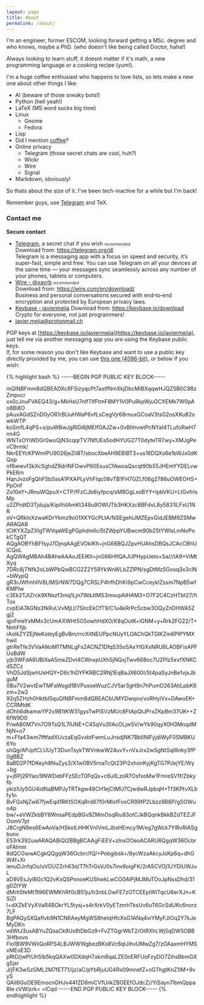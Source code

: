 ```yaml
---
layout: page
title: About
permalink: /about/
---
```


I'm an engineer, former ESCOM, looking forward getting a MSc. degree and who knows, maybe a PhD. (who doesn't like being called Doctor, haha!)

Always looking to learn stuff, it doesnt matter if it's math, a new programming language or a cooking recipe (yum!).  

I'm a huge coffee enthusiast who happens to love lists, so lets make a new one about other things I like:  

* AI (beware of those sneaky bots!)
* Python (hell yeah!)
* LaTeX (MS word sucks big time)
* Linux
  * Gnome
  * Fedora
* Lisp
* Did I mention [coffee](https://xavrb.github.io/misBebidas-starbucks/)?
* Online privacy
  * Telegram (those secret chats are cool, huh?)
  * Wickr
  * Wire
  * Signal
* Markdown, obviously!

So thats about the size of it. I've been tech-inactive for a while but I'm back!

Remember guys, use [Telegram](https://telegram.org/dl) and TeX.

### Contact me
**Secure contact**  

* [Telegram](https://t.me/xavrb), a secret chat if you wish  <font size="1"><i>recommended</i></font>  
	Download from: https://telegram.org/dl  
	Telegram is a messaging app with a focus on speed and security, it’s super-fast, simple and free. You can use Telegram on all your devices at the same time — your messages sync seamlessly across any number of your phones, tablets or computers.  
* [Wire - @xavrb](https://app.wire.com)    <font size="1"><i>recommended</i></font>  
	Download from: https://wire.com/en/download/  
	Business and personal conversations secured with end‑to‑end encryption and protected by European privacy laws.  
* [Keybase - javiermejia](https://keybase.io/javiermejia) 
	Download from: https://keybase.io/download  
	Crypto for everyone, not just programmers!  
* [javier.mejia@protonmail.ch](mailto:javier.mejia@protonmail.ch)  

PGP keys at [https://keybase.io/javiermejia](https://keybase.io/javiermejia), just tell me via another messaging app you are using the Keybase public keys.  
If, for some reason you don't like Keybase and want to use a public key directly provided by me, you can use [this one (4096-bit)](./contact/pgp_keys.asc), or below if you wish:

{% highlight bash %}
-----BEGIN PGP PUBLIC KEY BLOCK-----

mQINBFmm8dQBEADXc8FSizyqcPt7axtfNmXkjDbcMiBXqqwHJQZSB0C98zZmpvcr
xx0cJnuFVAEQ43/g+MkHsU7nlfTIfFtmF8MY1V0Pu8kpWjuGCXEMk7W0pAo8Bl8O
pAuxAGdSZnD0yOR1rBUuHWaP6vfLsCegVjr68rnuxGCoaV3tsG2osXKu82owkWTP
koSmfL4qPS+s/puWBwJgRlGl6jMElfOAJZw+0vBhhvwtPcNYaI4TLufoRwH7nn4G
WNTxOYiWDGr0woQjN3cqqrTV7NfUEa5odHYUG27T0dyteTR7wy+XMJgPevC9rmk/
NkrEEYcKPWmIPU9026jeZil8T/sbocXbeAH9EBlBT3+us16DQXs6e1bWJx0dKQop
nf6wwvf3kXcSghdZ9drINFOwvP90EsusCfAwoaQscqt90b55JHEmYYDELvwPkE6m
HqnJvzsFgQhF5bSssA1PXAPLyVhFIqc08vTB1FH7GZLf06g2786uOWEOHS+PpOnf
Zo10eY+JRnuWQpuX+CTP/fFzCJb6iyfpcq/sM8GgLxoBYY+IpbVKU+LtGvfrIsMp
u2ZPrdtD3Tjduja/KipilhilAmKt348u9OWUTb3HKXzc8BFdvL8y5831lLFxU1NR
oV+QRkIoXzwaKDrYkmz9o01XKYGcPLtA/NSEgehlJMZEpvGidJEBM9ZSMwARAQAB
tClKYXZpZXIgTWVqaWEgPGphdmllci5tZWppYUBwcm90b25tYWlsLmNoPokCTgQT
AQgAOBYhBFfsyJ7DjnqAAgEVOkIKlt+jnG66BQJZpvHUAhsDBQsJCAcCBhUICQoL
AgQWAgMBAh4BAheAAAoJEEIKlt+jnG66HfIQAJUPHypUeto+5a///lA9+ViMtXyq
7DRc8jTNfk2oLbWPbQwBCG2Z2Y59YkWnWLbZZlPN/sgDtMz5Gosq3x3clN+bWypQ
gR3rJWfmhIlV8LlMSrNW7DQg7CRSLP4hfhDhKi9pCwCceykIZssm7NpB5wfKMPIw
c3Ek2TJtZrck9XNszf3mq1Ljn7WdJtMS3mvupAIHAM3+O7F2C4CzHTbt27/fiTox
cvpEiA7AGNs3fkRvLVvMjLl/7SlrcEkCfT9/C1u4kRrPc5cbw3OQyZnDHWA5Zgj2
qjnFmeYxMMx3cUmAXWHt5G5owhHdXO/K8qOutK+lGNM+y+Rrk2FG22/T+NnhFfjb
rAolkZYZEjNeKsteyEgBvBm/rrcXitNEUPpcNUyYLOAChQkTGIKZm6PIPYMXhwiI
gtrReTfe3VVaANoM1TMNLgFs2ACNZ1DfqS35oSAxYtGXxNRU6LAOBFisAPFUoBdW
yjb3WFdA6UBiXaA5meZDvt4CWnxpUXh5jNQxjTwv668oc7U2PIz5xvfXNKCdSZCz
VhD5JdSjwhUsHQY+D6c1hDYFKRBC2RNj1EqBaJX600I/5t4paSyJnBe1vjxJbguM
0Bu7V2wvtEwTMFaWsgd1BVPusoeWuzCJV5ar3gH9n7hPumD263AtiLpbK6zm+2w2
92q5ZHzh0HktbI5quQINBFmm8dQBEACbUMYDwqov/voRHyiVx+DAwoEK+CCRMtdK
dOhh6dkamwYP2v9B1tKW31gysTwPlSVzMUc8FtApQtJPrxZKpBm37UK++Z6fW9D0
P/wAB0M7Vn7O9TsQ1L7lUNE+C45qVu3llAcOLjw5V/wYk90qyX0H3MnqdMNjN+o7
m+Ffa43wm7lftfadXUvzaEqGvxbtFwmLuJnsdjNK7BbIINIFyjdiWyF0SMBKU6Yo
shQg/APJpfCLUUyT3DunTsykTWVnkwW24uvY+nVxJrx2wSgNtSqI8nky3fP0gBBZ
8aBD2P7fDKeyh8NuZys3/X1w0BV5rnaTcQt23Pi2xhonKyjKgTG7PJejYE/Wy+bg
y+j6Pj2RYao/9NWDebFFzSEcT0FqQx+c6uIlLzoR7OsfxoMw1FmreSV1f/Zbkyfb
ykizlUy5GU4idNaBMPJyTRTkgw48CH1ejCtMU7CjwdwRJpbqH+Tf3KPtvXLbfy1n
BvFGsNjZw67fjwEqd1RKtSOXqRrd87f0rMIofFosCR99fP2Lbzz8B8P/gSOWuo4p
bw/+eVWZkbBY8WnsaPEdpBGv9ZMmOsqRiu83otCJkBQqnkBkkBZdTEZJFOomV7pt
J8CrgN9es6EwAoVa/HSkoILHHKVnIVmLJbsHEmcy1M/eg7gWck7YlRvRiASgbunx
E53rk392uwARAQABiQI2BBgBCAAgFiEEV+zInsOOeoACARU6QgqW36OcbroFAlmm
8dQCGwwACgkQQgqW36Ocbrr/fQ/+Pobgibsk+/8ycWzaAkcyJsKp6q+dhGW4f+Xr
ienuDJnfqOo/uVDUZZrh63d/T7hTrGsVJ0s7inv6oigFK/2rA5CVOj1UYDlUWJuL
aD9VEsJyl8Gc1Q2vKxQSPnnoeKU5hwkLwCO0AlPjMJMuTOoJpNssDhd/31g0ZtYW
dMrh5feMtTt96EWMKhRf0cB51ju/h3nbLOwFE7zOTCEEpIWITqcU6erXJn+KSiZI
I+dXZkEVyXVaR4BOkrYL5tysj+s4rXrkV0yETzmhTksUv6uT6GcSdUKc6norz7LF
BgPAQySXQafIvb9N1CN6AeyMgWS8heIqHfcXsG1ANq4viYMyFJIOq2Y7kJeMyDKn
vdWtJ3usABYuZQsaCk9Us8tDbGz9+FvZTGgrWbT2/OtRXhLWj5qDW5OBB3Hfbovo
Flo1BW9VWiiQoRPS4LBJWWWgbezBKs8Vc6qIJihvUMwZg7/zOAaxmHYMSxMEoE3D
pRtD/jwPtUh5Ib5kqQAXw0DXdqH7xkm8qaLZE0nERFUoFzyDO7ZihsBbmGXg5jsr
J/jFK3wSzGML2M7fET71/ijz/aC/pYbRjuUG4Rx09mnefZ+oGThgtKnZ1IM+9vyS
QAil6GuOE9EmocnGHJv44fZD6miCVfUiikZBGEEfOJdcZ//YiSayn7IbmQppa8Ie
cVWIzrk=
=lCqd
-----END PGP PUBLIC KEY BLOCK-----
{% endhighlight %}
  





